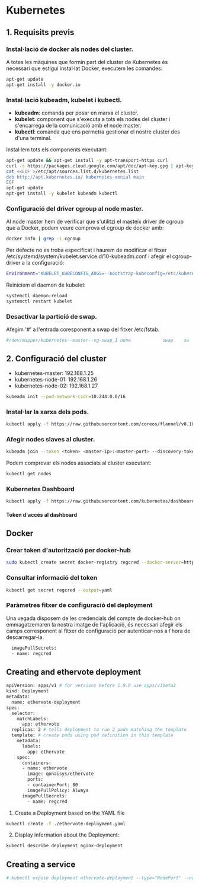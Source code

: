 # Kubernetes

## 1. Requisits previs
### Instal·lació de docker als nodes del cluster.
A totes les màquines que formin part del cluster de Kubernetes és necessari que estigui instal·lat Docker, executem les comandes:
```sh
apt-get update
apt-get install -y docker.io
```
### Instal·lació kubeadm, kubelet i kubectl.
- **kubeadm**: comanda per posar en marxa el cluster.
- **kubelet**: component que s'executa a tots els nodes del cluster i s'encarrega de la comunicació amb el node master.
- **kubectl**: comanda que ens permetra gestionar el nostre cluster des d'una terminal.

Instal·lem tots els components executant:
```sh
apt-get update && apt-get install -y apt-transport-https curl
curl -s https://packages.cloud.google.com/apt/doc/apt-key.gpg | apt-key add -
cat <<EOF >/etc/apt/sources.list.d/kubernetes.list
deb http://apt.kubernetes.io/ kubernetes-xenial main
EOF
apt-get update
apt-get install -y kubelet kubeadm kubectl
```
### Configuració del driver cgroup al node master.
Al node master hem de verificar que s'utilitzi el masteix driver de cgroup que a Docker, podem veure comprova el cgroup de docker amb:
```sh
docker info | grep -i cgroup
```
Per defecte no es troba especificat i haurem de modificar el fitxer /etc/systemd/system/kubelet.service.d/10-kubeadm.conf i afegir el cgroup-driver a la configuració:

```sh
Environment="KUBELET_KUBECONFIG_ARGS=--bootstrap-kubeconfig=/etc/kubernetes/bootstrap-kubelet.conf --kubeconfig=/etc/kubernetes/kubelet.conf cgroup-driver=cgroupfs"
```

Reiniciem el daemon de kubelet:
```sh
systemctl daemon-reload
systemctl restart kubelet
```
### Desactivar la partició de swap.
Afegim '#' a l'entrada coresponent a swap del fitxer /etc/fstab.

```sh
#/dev/mapper/kubernetes--master--vg-swap_1 none            swap    sw              0       0
```
## 2. Configuració del cluster

- kubernetes-master: 192.168.1.25
- kubernetes-node-01: 192.168.1.26
- kubernetes-node-02: 192.168.1.27

```sh
kubeadm init --pod-network-cidr=10.244.0.0/16
```
### Instal·lar la xarxa dels pods.

```sh
kubectl apply -f https://raw.githubusercontent.com/coreos/flannel/v0.10.0/Documentation/kube-flannel.yml
```

### Afegir nodes slaves al cluster.
```sh
kubeadm join --token <token> <master-ip>:<master-port> --discovery-token-ca-cert-hash sha256:<hash>
```
Podem comprovar els nodes associats al cluster executant:
```sh
kubectl get nodes
```
### Kubernetes Dashboard

```sh
kubectl apply -f https://raw.githubusercontent.com/kubernetes/dashboard/master/src/deploy/recommended/kubernetes-dashboard.yaml
```
#### Token d'accés al dashboard


## Docker

### Crear token d'autorització per docker-hub

```sh
sudo kubectl create secret docker-registry regcred --docker-server=https://index.docker.io/v1/ --docker-username=qonaisys --docker-password=<qonaisys-account-password> --docker-email=jorge.ferrer.rodriguez@upc.edu
```
### Consultar informació del token

```sh
kubectl get secret regcred --output=yaml
```

### Paràmetres fitxer de configuració del deployment

Una vegada disposem de les credencials del compte de docker-hub on emmagatzemaren la nostra imatge de l'aplicació, és necessari afegir els camps corresponent al fitxer de configuració per autenticar-nos a l'hora de descarregar-la.

```sh
  imagePullSecrets:
  - name: regcred
```
## Creating and ethervote deployment

```sh
apiVersion: apps/v1 # for versions before 1.9.0 use apps/v1beta2
kind: Deployment
metadata:
  name: ethervote-deployment
spec:
  selector:
    matchLabels:
      app: ethervote
  replicas: 2 # tells deployment to run 2 pods matching the template
  template: # create pods using pod definition in this template
    metadata:
      labels:
        app: ethervote
    spec:
      containers:
      - name: ethervote
        image: qonaisys/ethervote
        ports:
        - containerPort: 80
        imagePullPolicy: Always
      imagePullSecrets:
        - name: regcred
```
1. Create a Deployment based on the YAML file

```sh
kubectl create -f ./ethervote-deployment.yaml
```

2. Display information about the Deployment:
```sh
kubectl describe deployment nginx-deployment
```


## Creating a service
```sh
# kubectl expose deployment ethervote-deployment --type="NodePort" --name=ethervote-service --port=8080 --target-port=80
```

